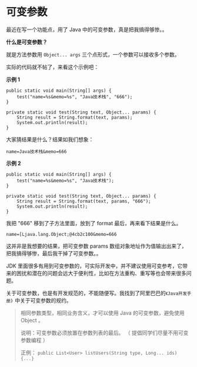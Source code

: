 # 可变参数

最近在写一个功能点，用了 Java 中的可变参数，真是把我搞得够惨。。

**什么是可变参数？**

就是方法参数用 `Object... args` 三个点形式，一个参数可以接收多个参数。

实际的代码就不帖了，来看这个示例吧：

**示例 1**

```
public static void main(String[] args) {
    test("name=%s&memo=%s", "Java技术栈", "666");
}

private static void test(String text, Object... params) {
    String result = String.format(text, params);
    System.out.println(result);
}
```

大家猜结果是什么？结果如我们想象：

```
name=Java技术栈&memo=666
```

**示例 2**

```
public static void main(String[] args) {
    test("name=%s&memo=%s", "Java技术栈");
}

private static void test(String text, Object... params) {
    String result = String.format(text, params, "666");
    System.out.println(result);
}
```

我把 "666" 移到了子方法里面，放到了 format 最后，再来看下结果是什么。

```
name=[Ljava.lang.Object;@4cb2c100&memo=666
```

这并非是我想要的结果，把可变参数 params 数组对象地址作为值输出出来了，把我搞得够惨，最后我干掉了可变参数。。

JDK 里面很多有用到可变参数的，可实际开发中，并不建议使用可变参考，它带来的困扰和潜在的问题会远大于便利性，比如在方法重构、重写等也会带来很多问题。

关于可变参数，也是有开发规范的，不能随便写。我找到了阿里巴巴的`《Java开发手册》`中关于可变参数的规约。

> 相同参数类型，相同业务含义，才可以使用 Java 的可变参数，避免使用 Object 。
>
> 说明：可变参数必须放置在参数列表的最后。 （ 提倡同学们尽量不用可变参数编程 ）
>
> 正例： `public List<User> listUsers(String type, Long... ids) {...}`
